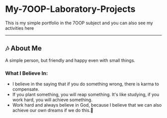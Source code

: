 # My-7OOP-Laboratory-Projects
This is my simple portfolio in the 7OOP subject and you can also see my activities here

---
## :notes: About Me
A simple person, but friendly and happy even with small things.

### What I Believe In:
- I believe in the saying that if you do something wrong, there is karma to compensate.
- If you plant something, you will reap something. It's like studying, if you work hard, you will achieve something.
- Work hard and always believe in God, because I believe that we can also achieve our own dreams if we do this.:milky_way:
